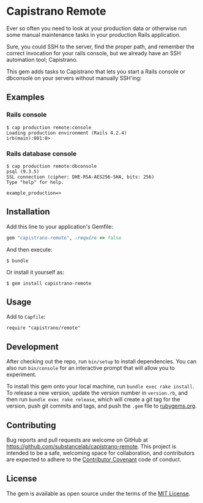 # Capistrano Remote

Ever so often you need to look at your production data or otherwise run some manual maintenance tasks in your production Rails application.

Sure, you could SSH to the server, find the proper path, and remember the correct invocation for your rails console, but we already have an SSH automation tool; Capistrano.

This gem adds tasks to Capistrano that lets you start a Rails console or dbconsole on your servers without manually SSH'ing:

## Examples

### Rails console

    $ cap production remote:console
    Loading production environment (Rails 4.2.4)
    irb(main):001:0>

### Rails database console

    $ cap production remote:dbconsole
    psql (9.3.5)
    SSL connection (cipher: DHE-RSA-AES256-SHA, bits: 256)
    Type "help" for help.
    
    example_production=>


## Installation

Add this line to your application's Gemfile:

```ruby
gem "capistrano-remote", :require => false
```

And then execute:

    $ bundle

Or install it yourself as:

    $ gem install capistrano-remote


## Usage

Add to `Capfile`:

    require "capistrano/remote"


## Development

After checking out the repo, run `bin/setup` to install dependencies. You can also run `bin/console` for an interactive prompt that will allow you to experiment.

To install this gem onto your local machine, run `bundle exec rake install`. To release a new version, update the version number in `version.rb`, and then run `bundle exec rake release`, which will create a git tag for the version, push git commits and tags, and push the `.gem` file to [rubygems.org](https://rubygems.org).


## Contributing

Bug reports and pull requests are welcome on GitHub at https://github.com/substancelab/capistrano-remote. This project is intended to be a safe, welcoming space for collaboration, and contributors are expected to adhere to the [Contributor Covenant](contributor-covenant.org) code of conduct.


## License

The gem is available as open source under the terms of the [MIT License](http://opensource.org/licenses/MIT).
